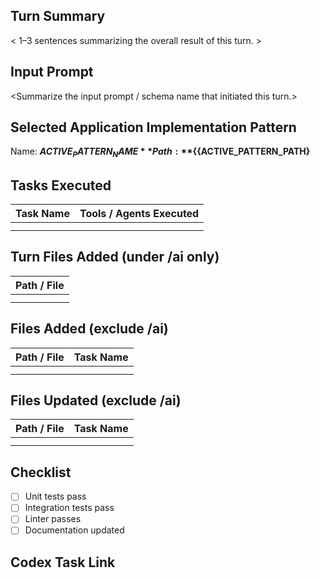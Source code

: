 <!--
PR TITLE (agent must set the GitHub PR title field to the following exact value):
Turn {{TURN_ID}} – {{DATE}} – {{TIME_OF_EXECUTION}}
-->

## Turn Summary

< 1–3 sentences summarizing the overall result of this turn. >

## Input Prompt

<Summarize the input prompt / schema name that initiated this turn.>

## Selected Application Implementation Pattern 

Name: **${ACTIVE_PATTERN_NAME}** 
Path: **${{ACTIVE_PATTERN_PATH}**


## Tasks Executed

| Task Name | Tools / Agents Executed |
| --------- | ----------------------- |
|           |                         |
|           |                         |

## Turn Files Added (under /ai only)

| Path / File |
| ----------- |
|             |
|             |

## Files Added (exclude /ai)

| Path / File | Task Name |
| ----------- | --------- |
|             |           |
|             |           |

## Files Updated (exclude /ai)

| Path / File | Task Name |
| ----------- | --------- |
|             |           |
|             |           |

## Checklist

- [ ] Unit tests pass
- [ ] Integration tests pass
- [ ] Linter passes
- [ ] Documentation updated

## Codex Task Link
<leave blank>
